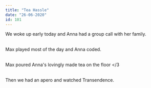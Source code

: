```yaml
---
title: "Tea Hassle"
date: "26-06-2020"
id: 101
---
```

We woke up early today and Anna had a group call with her family. <br><br>

Max played most of the day and Anna coded. <br><br>

Max poured Anna's lovingly made tea on the floor </3  <br><br>

Then we had an apero and watched Transendence. <br><br>